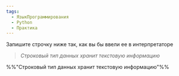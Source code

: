 ```yaml
---
tags:
  - ЯзыкПрограммирования
  - Python
  - Практика
---
```

Запишите строчку ниже так, как вы бы ввели ее в интерпретаторе 

> *Строковый тип данных хранит текстовую информацию*

  
%%"Строковый тип данных хранит текстовую информацию"%%